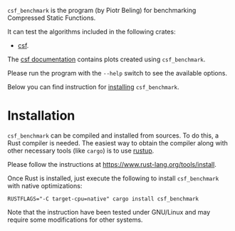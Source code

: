 `csf_benchmark` is the program (by Piotr Beling) for benchmarking Compressed Static Functions.

It can test the algorithms included in the following crates:
- [csf](https://crates.io/crates/csf).

The [csf documentation](https://docs.rs/csf/) contains plots created using `csf_benchmark`.

Please run the program with the `--help` switch to see the available options.

Below you can find instruction for [installing](#installation) `csf_benchmark`.


# Installation
`csf_benchmark` can be compiled and installed from sources. To do this, a Rust compiler is needed.
The easiest way to obtain the compiler along with other necessary tools (like `cargo`) is
to use [rustup](https://www.rust-lang.org/tools/install).

Please follow the instructions at <https://www.rust-lang.org/tools/install>.

Once Rust is installed, just execute the following to install `csf_benchmark` with native optimizations:

```RUSTFLAGS="-C target-cpu=native" cargo install csf_benchmark```

Note that the instruction have been tested under GNU/Linux and may require some modifications for other systems.